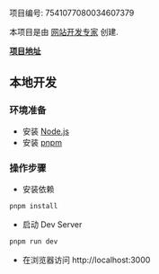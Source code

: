 # 

项目编号: 7541077080034607379

本项目是由 [网站开发专家](https://space.coze.cn/) 创建.

[**项目地址**](https://space.coze.cn/task/7541077080034607379)

## 本地开发

### 环境准备

- 安装 [Node.js](https://nodejs.org/en)
- 安装 [pnpm](https://pnpm.io/installation)

### 操作步骤

- 安装依赖

```sh
pnpm install
```

- 启动 Dev Server

```sh
pnpm run dev
```

- 在浏览器访问 http://localhost:3000

